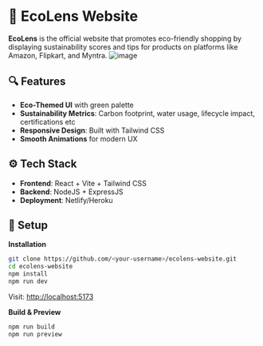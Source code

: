 
# 🌿 EcoLens  Website

**EcoLens** is the official website that promotes eco-friendly shopping by displaying sustainability scores and tips for products on platforms like Amazon, Flipkart, and Myntra.
![image](https://github.com/user-attachments/assets/03ba1dea-c505-4269-aa4f-b7f28a1d6805)

## 🔍 Features

* **Eco-Themed UI** with green palette
* **Sustainability Metrics**: Carbon footprint, water usage, lifecycle impact, certifications etc
* **Responsive Design**: Built with Tailwind CSS
* **Smooth Animations** for modern UX

## ⚙️ Tech Stack

* **Frontend**: React + Vite + Tailwind CSS
* **Backend**: NodeJS + ExpressJS
* **Deployment**: Netlify/Heroku

## 🚀 Setup

**Installation**

```bash
git clone https://github.com/<your-username>/ecolens-website.git
cd ecolens-website
npm install
npm run dev
```

Visit: [http://localhost:5173](http://localhost:5173)

**Build & Preview**

```bash
npm run build
npm run preview
```

